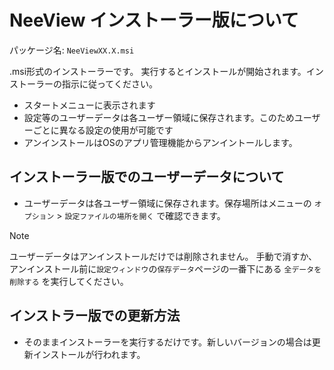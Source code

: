 # NeeView インストーラー版について

パッケージ名: `NeeViewXX.X.msi`

.msi形式のインストーラーです。
実行するとインストールが開始されます。インストーラーの指示に従ってください。

* スタートメニューに表示されます
* 設定等のユーザーデータは各ユーザー領域に保存されます。このためユーザーごとに異なる設定の使用が可能です
* アンインストールはOSのアプリ管理機能からアンイントールします。

## インストーラー版でのユーザーデータについて

* ユーザーデータは各ユーザー領域に保存されます。保存場所はメニューの `オプション` > `設定ファイルの場所を開く` で確認できます。

> [!NOTE]
> ユーザーデータはアンインストールだけでは削除されません。
> 手動で消すか、アンインストール前に`設定ウィンドウ`の`保存データ`ページの一番下にある `全データを削除する` を実行してください。

## インストラー版での更新方法

* そのままインストーラーを実行するだけです。新しいバージョンの場合は更新インストールが行われます。